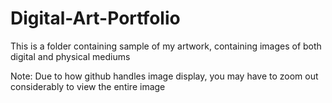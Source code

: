 # Digital-Art-Portfolio
This is a folder containing sample of my artwork, containing images of both digital and physical mediums

Note: Due to how github handles image display, you may have to zoom out considerably to view the entire image
